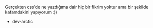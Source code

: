 Gerçekten css'de ne yazdığıma dair hiç bir fikrim yoktur ama bir şekilde kafamdakini yapıyorum :))
- dev-arctic

